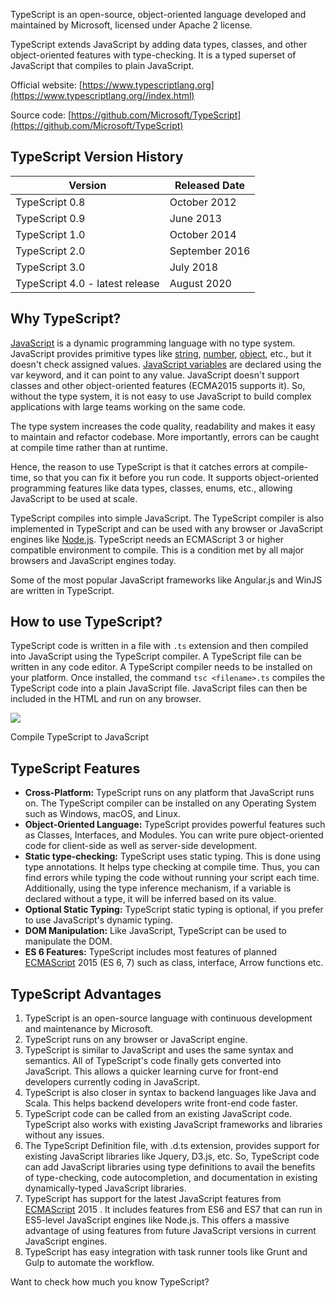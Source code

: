 TypeScript is an open-source, object-oriented language developed and maintained by Microsoft, licensed under Apache 2 license.

TypeScript extends JavaScript by adding data types, classes, and other object-oriented features with type-checking. It is a typed superset of JavaScript that compiles to plain JavaScript.

Official website: [https://www.typescriptlang.org](https://www.typescriptlang.org//index.html)

Source code: [https://github.com/Microsoft/TypeScript](https://github.com/Microsoft/TypeScript)

## TypeScript Version History

| Version | Released Date |
| --- | --- |
| TypeScript 0.8 | October 2012 |
| TypeScript 0.9 | June 2013 |
| TypeScript 1.0 | October 2014 |
| TypeScript 2.0 | September 2016 |
| TypeScript 3.0 | July 2018 |
| TypeScript 4.0 - latest release | August 2020 |

## Why TypeScript?

[JavaScript](https://www.tutorialsteacher.com/javascript/what-is-javascript) is a dynamic programming language with no type system. JavaScript provides primitive types like [string](https://www.tutorialsteacher.com/javascript/javascript-string), [number](https://www.tutorialsteacher.com/javascript/javascript-number), [object](https://www.tutorialsteacher.com/javascript/javascript-object), etc., but it doesn't check assigned values. [JavaScript variables](https://www.tutorialsteacher.com/javascript/javascript-variable) are declared using the var keyword, and it can point to any value. JavaScript doesn't support classes and other object-oriented features (ECMA2015 supports it). So, without the type system, it is not easy to use JavaScript to build complex applications with large teams working on the same code.

The type system increases the code quality, readability and makes it easy to maintain and refactor codebase. More importantly, errors can be caught at compile time rather than at runtime.

Hence, the reason to use TypeScript is that it catches errors at compile-time, so that you can fix it before you run code. It supports object-oriented programming features like data types, classes, enums, etc., allowing JavaScript to be used at scale.

TypeScript compiles into simple JavaScript. The TypeScript compiler is also implemented in TypeScript and can be used with any browser or JavaScript engines like [Node.js](https://www.tutorialsteacher.com/nodejs). TypeScript needs an ECMAScript 3 or higher compatible environment to compile. This is a condition met by all major browsers and JavaScript engines today.

Some of the most popular JavaScript frameworks like Angular.js and WinJS are written in TypeScript.

## How to use TypeScript?

TypeScript code is written in a file with `.ts` extension and then compiled into JavaScript using the TypeScript compiler. A TypeScript file can be written in any code editor. A TypeScript compiler needs to be installed on your platform. Once installed, the command `tsc <filename>.ts` compiles the TypeScript code into a plain JavaScript file. JavaScript files can then be included in the HTML and run on any browser.

[![](https://www.tutorialsteacher.com/Content/images/typescript/typescript-workflow.png)](https://www.tutorialsteacher.com/Content/images/typescript/typescript-workflow.png)

Compile TypeScript to JavaScript

## TypeScript Features

-   **Cross-Platform:** TypeScript runs on any platform that JavaScript runs on. The TypeScript compiler can be installed on any Operating System such as Windows, macOS, and Linux.
-   **Object-Oriented Language:** TypeScript provides powerful features such as Classes, Interfaces, and Modules. You can write pure object-oriented code for client-side as well as server-side development.
-   **Static type-checking:** TypeScript uses static typing. This is done using type annotations. It helps type checking at compile time. Thus, you can find errors while typing the code without running your script each time. Additionally, using the type inference mechanism, if a variable is declared without a type, it will be inferred based on its value.
-   **Optional Static Typing:** TypeScript static typing is optional, if you prefer to use JavaScript's dynamic typing.
-   **DOM Manipulation:** Like JavaScript, TypeScript can be used to manipulate the DOM.
-   **ES 6 Features:** TypeScript includes most features of planned [ECMAScript](https://www.tutorialsteacher.com/articles/what-is-ecmascript) 2015 (ES 6, 7) such as class, interface, Arrow functions etc.

## TypeScript Advantages

1.  TypeScript is an open-source language with continuous development and maintenance by Microsoft.
2.  TypeScript runs on any browser or JavaScript engine.
3.  TypeScript is similar to JavaScript and uses the same syntax and semantics. All of TypeScript's code finally gets converted into JavaScript. This allows a quicker learning curve for front-end developers currently coding in JavaScript.
4.  TypeScript is also closer in syntax to backend languages like Java and Scala. This helps backend developers write front-end code faster.
5.  TypeScript code can be called from an existing JavaScript code. TypeScript also works with existing JavaScript frameworks and libraries without any issues.
6.  The TypeScript Definition file, with .d.ts extension, provides support for existing JavaScript libraries like Jquery, D3.js, etc. So, TypeScript code can add JavaScript libraries using type definitions to avail the benefits of type-checking, code autocompletion, and documentation in existing dynamically-typed JavaScript libraries.
7.  TypeScript has support for the latest JavaScript features from [ECMAScript](https://www.tutorialsteacher.com/articles/what-is-ecmascript) 2015 . It includes features from ES6 and ES7 that can run in ES5-level JavaScript engines like Node.js. This offers a massive advantage of using features from future JavaScript versions in current JavaScript engines.
8.  TypeScript has easy integration with task runner tools like Grunt and Gulp to automate the workflow.

Want to check how much you know TypeScript?